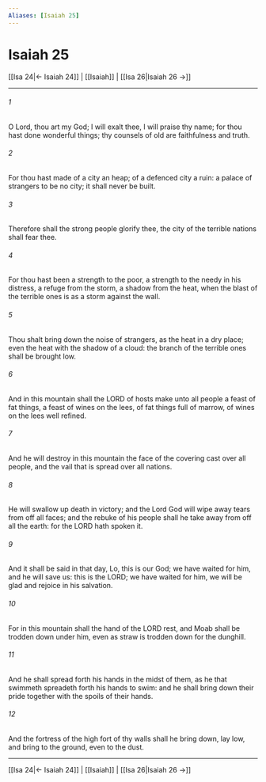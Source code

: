 ```yaml
---
Aliases: [Isaiah 25]
---
```

# Isaiah 25

[[Isa 24|← Isaiah 24]] | [[Isaiah]] | [[Isa 26|Isaiah 26 →]]
***



###### 1 
O Lord, thou art my God; I will exalt thee, I will praise thy name; for thou hast done wonderful things; thy counsels of old are faithfulness and truth. 

###### 2 
For thou hast made of a city an heap; of a defenced city a ruin: a palace of strangers to be no city; it shall never be built. 

###### 3 
Therefore shall the strong people glorify thee, the city of the terrible nations shall fear thee. 

###### 4 
For thou hast been a strength to the poor, a strength to the needy in his distress, a refuge from the storm, a shadow from the heat, when the blast of the terrible ones is as a storm against the wall. 

###### 5 
Thou shalt bring down the noise of strangers, as the heat in a dry place; even the heat with the shadow of a cloud: the branch of the terrible ones shall be brought low. 

###### 6 
And in this mountain shall the LORD of hosts make unto all people a feast of fat things, a feast of wines on the lees, of fat things full of marrow, of wines on the lees well refined. 

###### 7 
And he will destroy in this mountain the face of the covering cast over all people, and the vail that is spread over all nations. 

###### 8 
He will swallow up death in victory; and the Lord God will wipe away tears from off all faces; and the rebuke of his people shall he take away from off all the earth: for the LORD hath spoken it. 

###### 9 
And it shall be said in that day, Lo, this is our God; we have waited for him, and he will save us: this is the LORD; we have waited for him, we will be glad and rejoice in his salvation. 

###### 10 
For in this mountain shall the hand of the LORD rest, and Moab shall be trodden down under him, even as straw is trodden down for the dunghill. 

###### 11 
And he shall spread forth his hands in the midst of them, as he that swimmeth spreadeth forth his hands to swim: and he shall bring down their pride together with the spoils of their hands. 

###### 12 
And the fortress of the high fort of thy walls shall he bring down, lay low, and bring to the ground, even to the dust.

***
[[Isa 24|← Isaiah 24]] | [[Isaiah]] | [[Isa 26|Isaiah 26 →]]
